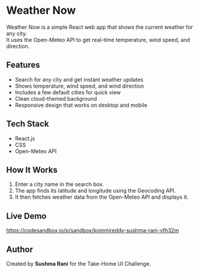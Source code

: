 # Weather Now

Weather Now is a simple React web app that shows the current weather for any city.  
It uses the Open-Meteo API to get real-time temperature, wind speed, and direction.

## Features
- Search for any city and get instant weather updates  
- Shows temperature, wind speed, and wind direction  
- Includes a few default cities for quick view  
- Clean cloud-themed background  
- Responsive design that works on desktop and mobile

## Tech Stack
- React.js  
- CSS  
- Open-Meteo API  

## How It Works
1. Enter a city name in the search box.  
2. The app finds its latitude and longitude using the Geocoding API.  
3. It then fetches weather data from the Open-Meteo API and displays it.

## Live Demo
https://codesandbox.io/p/sandbox/kommireddy-sushma-rani-vfh32m

## Author
Created by **Sushma Rani** for the Take-Home UI Challenge.
